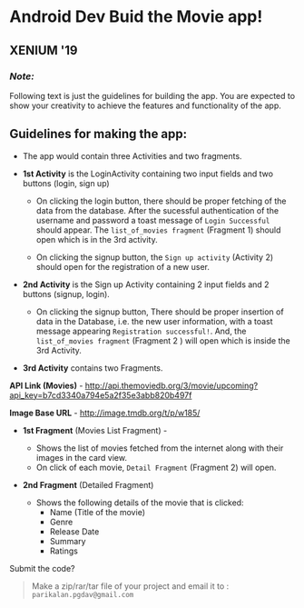 # Android Dev Buid the Movie app! 
## XENIUM '19
### *Note:*

Following text is just the guidelines for building the app.
You are expected to show your creativity to achieve the features and functionality of the app.

## Guidelines for making the app:

* The app would contain three Activities and two fragments.
* **1st Activity** is the LoginActivity containing two input fields and two buttons (login, sign up)

	- On clicking the login button, there should be proper fetching of the data from the database. After the sucessful authentication of the username and password a toast message of `Login Successful` should appear.  The `list_of_movies fragment` (Fragment 1) should open which is in the 3rd activity.	
	
	- On clicking the signup button, the `Sign up activity` (Activity 2) should open for the registration of a new user.
	

* **2nd Activity** is the Sign up  Activity  containing 2 input fields and 2 buttons (signup, login).

	- On clicking the signup button, There should be proper insertion of data in the Database, i.e. the new user information, with a toast message appearing `Registration successful!`.
	 And, the `list_of_movies fragment` (Fragment 2 ) will open which is inside the 3rd Activity.
	 
	 
* **3rd Activity** contains two Fragments.

**API Link (Movies)** - http://api.themoviedb.org/3/movie/upcoming?api_key=b7cd3340a794e5a2f35e3abb820b497f

**Image Base URL**    - http://image.tmdb.org/t/p/w185/

   - **1st Fragment** (Movies List Fragment) - 
        - Shows the list of movies fetched from the internet along with their images in the card view.
        - On click of each movie, `Detail Fragment` (Fragment 2) will open.
	
   - **2nd Fragment** (Detailed Fragment)
        - Shows the following details of the movie that is clicked:
            - Name (Title of the movie)
            - Genre
            - Release Date
            - Summary
            - Ratings


Submit the code? 
>Make a zip/rar/tar file of your project and email it to : `parikalan.pgdav@gmail.com`

